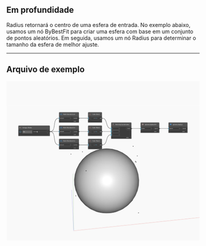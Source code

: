 ## Em profundidade
Radius retornará o centro de uma esfera de entrada. No exemplo abaixo, usamos um nó ByBestFit para criar uma esfera com base em um conjunto de pontos aleatórios. Em seguida, usamos um nó Radius para determinar o tamanho da esfera de melhor ajuste.
___
## Arquivo de exemplo

![Radius](./Autodesk.DesignScript.Geometry.Sphere.Radius_img.jpg)

